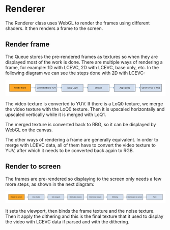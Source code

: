 # Renderer

The Renderer class uses WebGL to render the frames using different shaders.
It then renders a frame to the screen.

## Render frame

The Queue stores the pre-rendered frames as textures so when they are displayed
most of the work is done. There are multiple ways of rendering a frame, for example: 1D 
with LCEVC, 2D with LCEVC, base only, etc. In the following diagram we
can see the steps done with 2D with LCEVC:

![alt text](assets/render_frame.png "Render frame")

The video texture is converted to YUV. If there is a LoQ0 texture, we merge the
video texture with the LoQ0 texture. Then it is upscaled horizontally and upscaled vertically 
while it is merged with LoQ1.

The merged texture is converted back to RBG, so it can be displayed by
WebGL on the canvas.

The other ways of rendering a frame are generally equivalent. In order to merge
with LCEVC data, all of them have to convert the video texture to YUV, after which 
it needs to be converted back again to RGB.

## Render to screen

The frames are pre-rendered so displaying to the screen only needs a few more
steps, as shown in the next diagram:

![alt text](assets/render_to_screen.png "Render Screen")

It sets the viewport, then binds the frame texture and the noise texture. Then
it apply the dithering and this is the final texture that it used to display
the video with LCEVC data if parsed and with the dithering.
